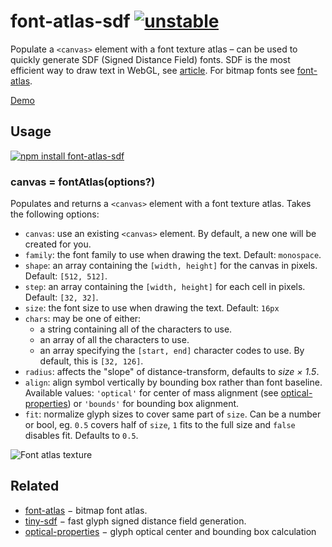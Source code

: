 # font-atlas-sdf [![unstable](https://img.shields.io/badge/stability-unstable-green.svg)](http://github.com/badges/stability-badges)

Populate a `<canvas>` element with a font texture atlas – can be used to quickly
generate SDF (Signed Distance Field) fonts. SDF is the most efficient way to draw text in WebGL, see [article](https://www.mapbox.com/blog/text-signed-distance-fields/). For bitmap fonts see [font-atlas](https://github.com/hughsk/font-atlas).

[Demo](https://dfcreative.github.io/font-atlas-sdf)

## Usage

[![npm install font-atlas-sdf](https://nodei.co/npm/font-atlas-sdf.png?mini=true)](https://npmjs.org/package/font-atlas-sdf/)

### canvas = fontAtlas(options?)

Populates and returns a `<canvas>` element with a font texture atlas. Takes
the following options:

* `canvas`: use an existing `<canvas>` element. By default, a new one will
  be created for you.
* `family`: the font family to use when drawing the text. Default: `monospace`.
* `shape`: an array containing the `[width, height]` for the canvas in pixels.
  Default: `[512, 512]`.
* `step`: an array containing the `[width, height]` for each cell in pixels.
  Default: `[32, 32]`.
* `size`: the font size to use when drawing the text. Default: `16px`
* `chars`: may be one of either:
  * a string containing all of the characters to use.
  * an array of all the characters to use.
  * an array specifying the `[start, end]` character codes to use. By default,
    this is `[32, 126]`.
* `radius`: affects the "slope" of distance-transform, defaults to _size × 1.5_.
* `align`: align symbol vertically by bounding box rather than font baseline. Available values: `'optical'` for center of mass alignment (see [optical-properties](https://github.com/dfcreative/optical-properties)) or `'bounds'` for bounding box alignment.
* `fit`: normalize glyph sizes to cover same part of `size`. Can be a number or bool, eg. `0.5` covers half of `size`, `1` fits to the full size and `false` disables fit. Defaults to `0.5`.

<img src="https://raw.githubusercontent.com/dfcreative/font-atlas-sdf/master/atlas.png" alt="Font atlas texture"/>

## Related

* [font-atlas](https://github.com/hughsk/font-atlas) − bitmap font atlas.
* [tiny-sdf](https://github.com/mapbox/tiny-sdf) − fast glyph signed distance field generation.
* [optical-properties](https://github.com/dfcreative/optical-properties) − glyph optical center and bounding box calculation
